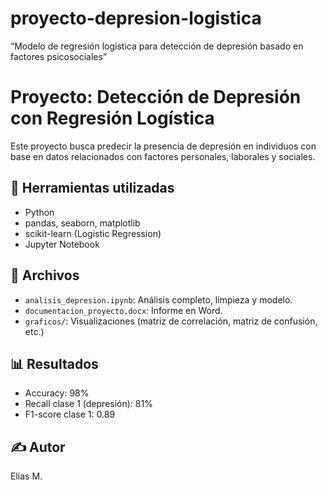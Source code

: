 # proyecto-depresion-logistica
 “Modelo de regresión logística para detección de depresión basado en factores psicosociales”
# Proyecto: Detección de Depresión con Regresión Logística

Este proyecto busca predecir la presencia de depresión en individuos con base en datos relacionados con factores personales, laborales y sociales.

## 🔧 Herramientas utilizadas
- Python
- pandas, seaborn, matplotlib
- scikit-learn (Logistic Regression)
- Jupyter Notebook

## 📁 Archivos
- `analisis_depresion.ipynb`: Análisis completo, limpieza y modelo.
- `documentacion_proyecto.docx`: Informe en Word.
- `graficos/`: Visualizaciones (matriz de correlación, matriz de confusión, etc.)


## 📊 Resultados
- Accuracy: 98%
- Recall clase 1 (depresión): 81%
- F1-score clase 1: 0.89

## ✍️ Autor

Elias M.
